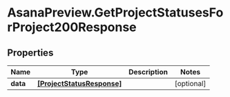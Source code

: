 # AsanaPreview.GetProjectStatusesForProject200Response

## Properties

Name | Type | Description | Notes
------------ | ------------- | ------------- | -------------
**data** | [**[ProjectStatusResponse]**](ProjectStatusResponse.md) |  | [optional] 


